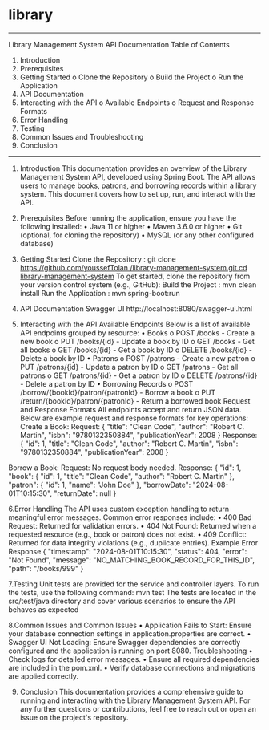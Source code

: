 # library
________________________________________
Library Management System API Documentation
Table of Contents
1.	Introduction
2.	Prerequisites
3.	Getting Started
o	Clone the Repository
o	Build the Project
o	Run the Application
4.	API Documentation
5.	Interacting with the API
o	Available Endpoints
o	Request and Response Formats
6.	Error Handling
7.	Testing
8.	Common Issues and Troubleshooting
9.	Conclusion
------------------------------------------------------
1. Introduction 
This documentation provides an overview of the Library Management System API, developed using Spring Boot. The API allows users to manage books, patrons, and borrowing records within a library system. This document covers how to set up, run, and interact with the API.

2. Prerequisites 
Before running the application, ensure you have the following installed:
•	Java 11 or higher
•	Maven 3.6.0 or higher
•	Git (optional, for cloning the repository)
•	MySQL (or any other configured database)


3. Getting Started 
Clone the Repository : git clone [https://github.com/youssefTolan /library-management-system.git
cd library-management-system](https://github.com/YoussefTolan/library.git)
To get started, clone the repository from your version control system (e.g., GitHub):
Build the Project : mvn clean install
Run the Application : mvn spring-boot:run

4. API Documentation 
Swagger UI
http://localhost:8080/swagger-ui.html

5. Interacting with the API 
Available Endpoints 
Below is a list of available API endpoints grouped by resource:
•	Books
o	POST /books - Create a new book
o	PUT /books/{id} - Update a book by ID
o	GET /books - Get all books
o	GET /books/{id} - Get a book by ID
o	DELETE /books/{id} - Delete a book by ID
•	Patrons
o	POST /patrons - Create a new patron
o	PUT /patrons/{id} - Update a patron by ID
o	GET /patrons - Get all patrons
o	GET /patrons/{id} - Get a patron by ID
o	DELETE /patrons/{id} - Delete a patron by ID
•	Borrowing Records
o	POST /borrow/{bookId}/patron/{patronId} - Borrow a book
o	PUT /return/{bookId}/patron/{patronId} - Return a borrowed book
Request and Response Formats 
All endpoints accept and return JSON data. Below are example request and response formats for key operations:
Create a Book:
Request: {
    "title": "Clean Code",
    "author": "Robert C. Martin",
    "isbn": "9780132350884",
    "publicationYear": 2008
}
Response: {
    "id": 1,
    "title": "Clean Code",
    "author": "Robert C. Martin",
    "isbn": "9780132350884",
    "publicationYear": 2008
}

Borrow a Book:
Request: No request body needed.
Response: {
    "id": 1,
    "book": {
        "id": 1,
        "title": "Clean Code",
        "author": "Robert C. Martin"
    },
    "patron": {
        "id": 1,
        "name": "John Doe"
    },
    "borrowDate": "2024-08-01T10:15:30",
    "returnDate": null
} 


6.Error Handling 
The API uses custom exception handling to return meaningful error messages. Common error responses include:
•	400 Bad Request: Returned for validation errors.
•	404 Not Found: Returned when a requested resource (e.g., book or patron) does not exist.
•	409 Conflict: Returned for data integrity violations (e.g., duplicate entries).
Example Error Response
{
    "timestamp": "2024-08-01T10:15:30",
    "status": 404,
    "error": "Not Found",
    "message": "NO_MATCHING_BOOK_RECORD_FOR_THIS_ID",
    "path": "/books/999"
}

7.Testing 
Unit tests are provided for the service and controller layers. To run the tests, use the following command:
mvn test
The tests are located in the src/test/java directory and cover various scenarios to ensure the API behaves as expected

8.Common Issues and 
Common Issues
•	Application Fails to Start: Ensure your database connection settings in application.properties are correct.
•	Swagger UI Not Loading: Ensure Swagger dependencies are correctly configured and the application is running on port 8080.
Troubleshooting
•	Check logs for detailed error messages.
•	Ensure all required dependencies are included in the pom.xml.
•	Verify database connections and migrations are applied correctly.


9. Conclusion 
This documentation provides a comprehensive guide to running and interacting with the Library Management System API. For any further questions or contributions, feel free to reach out or open an issue on the project's repository.




